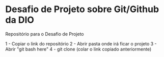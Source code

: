 # Desafio de Projeto sobre Git/Github da DIO
Repositório para o Desafio de Projeto

1 - Copiar o link do repositório
2 - Abrir pasta onde irá ficar o projeto
3 - Abrir "git bash here"
4 - git clone (colar o link copiado anteriormente)
